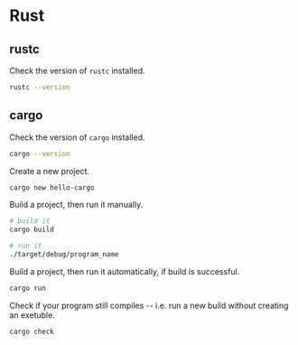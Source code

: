# Rust

## rustc

Check the version of `rustc` installed.

```bash
rustc --version
```

## cargo

Check the version of `cargo` installed.

```bash
cargo --version
```

Create a new project.

```bash
cargo new hello-cargo
```

Build a project, then run it manually.

```bash
# build it
cargo build

# run it
./target/debug/program_name
```

Build a project, then run it automatically, if build is successful.

```bash
cargo run
```

Check if your program still compiles -- i.e. run a new build without creating an exetuble.

```bash
cargo check
```
